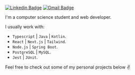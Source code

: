 [![Linkedin Badge](https://img.shields.io/badge/-Raí%20Soares-fafafa?style=flat-square&logo=Linkedin&logoColor=09090b&link=https://www.linkedin.com/in/raiisoares/)](https://www.linkedin.com/in/raiisoares/)
[![Gmail Badge](https://img.shields.io/badge/-raisoares.dev@gmail.com-fafafa?style=flat-square&logo=Gmail&logoColor=09090b&link=mailto:raisoares.dev@gmail.com)](mailto:raisoares.dev@gmail.com)

I'm a computer science student and web developer.

I usually work with: 
  * `Typescript` | `Java` | `Kotlin`.
  * `React` | `Next.js` | `Tailwind`.
  * `Node.js` | `Spring Boot`.
  * `PostgreSQL` | `MySQL`.
  * `Jest` | `JUnit`.
    
Feel free to check out some of my personal projects below :v:


